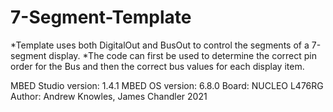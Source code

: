 7-Segment-Template
  ===========
  

*Template uses both DigitalOut and BusOut to control the segments of a 7-segment display. 
*The code can first be used to determine the correct pin order for the Bus and then the correct bus values for each display item.

  MBED Studio version: 1.4.1 
  MBED OS version: 6.8.0
  Board: NUCLEO L476RG 
  Author: Andrew Knowles, James Chandler 2021